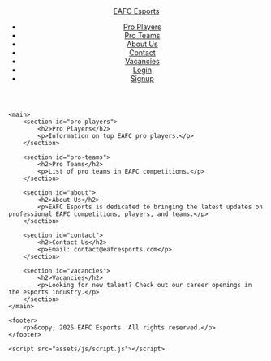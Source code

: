 <!DOCTYPE html>
<html lang="en">
<head>
    <meta charset="UTF-8">
    <meta name="viewport" content="width=device-width, initial-scale=1.0">
    <title>EAFC Esports News</title>
    <link rel="stylesheet" href="assets/css/styles.css">
</head>
<body>
    <header>
        <div class="navbar">
            <a href="index.html" class="logo">EAFC Esports</a>
            <nav>
                <ul>
                    <li><a href="#pro-players">Pro Players</a></li>
                    <li><a href="#pro-teams">Pro Teams</a></li>
                    <li><a href="#about">About Us</a></li>
                    <li><a href="#contact">Contact</a></li>
                    <li><a href="#vacancies">Vacancies</a></li>
                    <li><a href="login.html">Login</a></li>
                    <li><a href="signup.html">Signup</a></li>
                </ul>
            </nav>
        </div>
    </header>

    <main>
        <section id="pro-players">
            <h2>Pro Players</h2>
            <p>Information on top EAFC pro players.</p>
        </section>

        <section id="pro-teams">
            <h2>Pro Teams</h2>
            <p>List of pro teams in EAFC competitions.</p>
        </section>

        <section id="about">
            <h2>About Us</h2>
            <p>EAFC Esports is dedicated to bringing the latest updates on professional EAFC competitions, players, and teams.</p>
        </section>

        <section id="contact">
            <h2>Contact Us</h2>
            <p>Email: contact@eafcesports.com</p>
        </section>

        <section id="vacancies">
            <h2>Vacancies</h2>
            <p>Looking for new talent? Check out our career openings in the esports industry.</p>
        </section>
    </main>

    <footer>
        <p>&copy; 2025 EAFC Esports. All rights reserved.</p>
    </footer>

    <script src="assets/js/script.js"></script>
</body>
</html>
